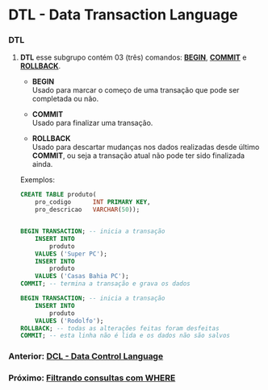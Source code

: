 # DTL - Data Transaction Language

### DTL
1. __DTL__ esse subgrupo contém 03 (três) comandos: <u>__BEGIN__</u>, <u>__COMMIT__</u> e <u>__ROLLBACK__</u>.

    * __BEGIN__
        <br/> Usado para marcar o começo de uma transação que pode ser completada ou não.

    * __COMMIT__
        <br/> Usado para finalizar uma transação.

    * __ROLLBACK__
        <br/> Usado para descartar mudanças nos dados realizadas desde último __COMMIT__, ou seja a transação atual não pode ter sido finalizada ainda.

    Exemplos:
    ```sql
    CREATE TABLE produto(
        pro_codigo      INT PRIMARY KEY,
        pro_descricao   VARCHAR(50));


    BEGIN TRANSACTION; -- inicia a transação
        INSERT INTO
            produto
        VALUES ('Super PC');
        INSERT INTO
            produto
        VALUES ('Casas Bahia PC');
    COMMIT; -- termina a transação e grava os dados

    BEGIN TRANSACTION; -- inicia a transação
        INSERT INTO
            produto
        VALUES ('Rodolfo');
    ROLLBACK; -- todas as alterações feitas foram desfeitas
    COMMIT; -- esta linha não é lida e os dados não são salvos
    ```

### Anterior: [DCL - Data Control Language](https://github.com/GabrielJulio/bd/blob/master/SQL/05_dcl/README.md)

### Próximo: [Filtrando consultas com WHERE](https://github.com/GabrielJulio/bd/blob/master/SQL/07_filtrando/README.md)